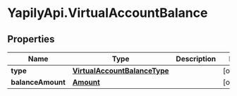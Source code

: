 # YapilyApi.VirtualAccountBalance

## Properties

Name | Type | Description | Notes
------------ | ------------- | ------------- | -------------
**type** | [**VirtualAccountBalanceType**](VirtualAccountBalanceType.md) |  | [optional] 
**balanceAmount** | [**Amount**](Amount.md) |  | [optional] 


